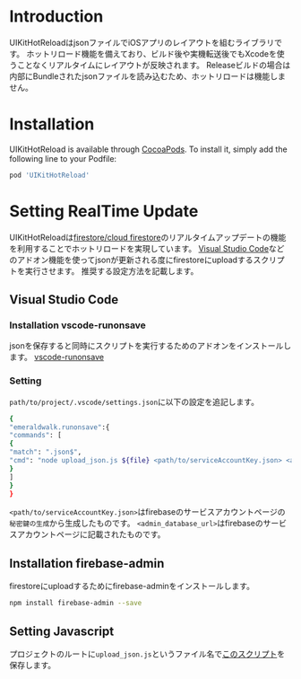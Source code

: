 # Introduction

UIKitHotReloadはjsonファイルでiOSアプリのレイアウトを組むライブラリです。
ホットリロード機能を備えており、ビルド後や実機転送後でもXcodeを使うことなくリアルタイムにレイアウトが反映されます。
Releaseビルドの場合は内部にBundleされたjsonファイルを読み込むため、ホットリロードは機能しません。

# Installation

UIKitHotReload is available through [CocoaPods](https://cocoapods.org). To install
it, simply add the following line to your Podfile:

```ruby
pod 'UIKitHotReload'
```

# Setting RealTime Update

UIKitHotReloadは[firestore/cloud firestore](https://firebase.google.com/docs/firestore?hl=ja)のリアルタイムアップデートの機能を利用することでホットリロードを実現しています。
[Visual Studio Code](https://azure.microsoft.com/ja-jp/products/visual-studio-code/)などのアドオン機能を使ってjsonが更新される度にfirestoreにuploadするスクリプトを実行させます。
推奨する設定方法を記載します。

## Visual Studio Code

### Installation vscode-runonsave

jsonを保存すると同時にスクリプトを実行するためのアドオンをインストールします。
[vscode-runonsave](https://github.com/emeraldwalk/vscode-runonsave)


### Setting 
`path/to/project/.vscode/settings.json`に以下の設定を追記します。

```sh
{
"emeraldwalk.runonsave":{
"commands": [
{
"match": ".json$",
"cmd": "node upload_json.js ${file} <path/to/serviceAccountKey.json> <admin_database_url>"
}
]
}
}
```
`<path/to/serviceAccountKey.json>`はfirebaseのサービスアカウントページの`秘密鍵の生成`から生成したものです。
`<admin_database_url>`はfirebaseのサービスアカウントページに記載されたものです。


## Installation firebase-admin

firestoreにuploadするためにfirebase-adminをインストールします。

```sh
npm install firebase-admin --save
```

## Setting Javascript

プロジェクトのルートに`upload_json.js`というファイル名で[このスクリプト](https://gist.githubusercontent.com/sakiyamaK/972bac65e7f4b82364c97d418b563c06/raw/c1ccc4e0a96dd91691df0d193aff8bcf8ac5f24e/upload_json_to_firestore.js)を保存します。